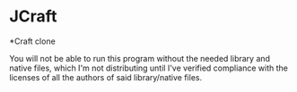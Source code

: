 JCraft
======

*Craft clone

You will not be able to run this program without the needed library and native files, which I'm not distributing until I've verified compliance with the licenses of all the authors of said library/native files.